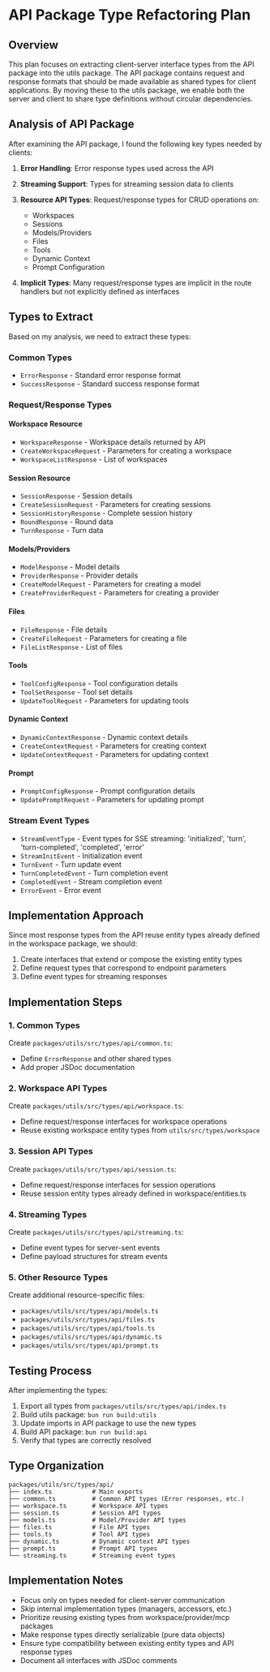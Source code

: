 # API Package Type Refactoring Plan

## Overview

This plan focuses on extracting client-server interface types from the API package into the utils package. The API package contains request and response formats that should be made available as shared types for client applications. By moving these to the utils package, we enable both the server and client to share type definitions without circular dependencies.

## Analysis of API Package

After examining the API package, I found the following key types needed by clients:

1. **Error Handling**: Error response types used across the API
2. **Streaming Support**: Types for streaming session data to clients
3. **Resource API Types**: Request/response types for CRUD operations on:
   - Workspaces
   - Sessions
   - Models/Providers
   - Files
   - Tools
   - Dynamic Context
   - Prompt Configuration

4. **Implicit Types**: Many request/response types are implicit in the route handlers but not explicitly defined as interfaces

## Types to Extract

Based on my analysis, we need to extract these types:

### Common Types

- `ErrorResponse` - Standard error response format
- `SuccessResponse` - Standard success response format

### Request/Response Types

#### Workspace Resource

- `WorkspaceResponse` - Workspace details returned by API
- `CreateWorkspaceRequest` - Parameters for creating a workspace
- `WorkspaceListResponse` - List of workspaces

#### Session Resource

- `SessionResponse` - Session details
- `CreateSessionRequest` - Parameters for creating sessions
- `SessionHistoryResponse` - Complete session history
- `RoundResponse` - Round data
- `TurnResponse` - Turn data

#### Models/Providers

- `ModelResponse` - Model details
- `ProviderResponse` - Provider details
- `CreateModelRequest` - Parameters for creating a model
- `CreateProviderRequest` - Parameters for creating a provider

#### Files

- `FileResponse` - File details
- `CreateFileRequest` - Parameters for creating a file
- `FileListResponse` - List of files

#### Tools

- `ToolConfigResponse` - Tool configuration details
- `ToolSetResponse` - Tool set details
- `UpdateToolRequest` - Parameters for updating tools

#### Dynamic Context

- `DynamicContextResponse` - Dynamic context details
- `CreateContextRequest` - Parameters for creating context
- `UpdateContextRequest` - Parameters for updating context

#### Prompt

- `PromptConfigResponse` - Prompt configuration details
- `UpdatePromptRequest` - Parameters for updating prompt

### Stream Event Types

- `StreamEventType` - Event types for SSE streaming: 'initialized', 'turn', 'turn-completed', 'completed', 'error'
- `StreamInitEvent` - Initialization event
- `TurnEvent` - Turn update event
- `TurnCompletedEvent` - Turn completion event
- `CompletedEvent` - Stream completion event
- `ErrorEvent` - Error event

## Implementation Approach

Since most response types from the API reuse entity types already defined in the workspace package, we should:

1. Create interfaces that extend or compose the existing entity types
2. Define request types that correspond to endpoint parameters
3. Define event types for streaming responses

## Implementation Steps

### 1. Common Types

Create `packages/utils/src/types/api/common.ts`:

- Define `ErrorResponse` and other shared types
- Add proper JSDoc documentation

### 2. Workspace API Types

Create `packages/utils/src/types/api/workspace.ts`:
- Define request/response interfaces for workspace operations
- Reuse existing workspace entity types from `utils/src/types/workspace`

### 3. Session API Types

Create `packages/utils/src/types/api/session.ts`:
- Define request/response interfaces for session operations
- Reuse session entity types already defined in workspace/entities.ts

### 4. Streaming Types

Create `packages/utils/src/types/api/streaming.ts`:
- Define event types for server-sent events
- Define payload structures for stream events

### 5. Other Resource Types

Create additional resource-specific files:
- `packages/utils/src/types/api/models.ts`
- `packages/utils/src/types/api/files.ts`
- `packages/utils/src/types/api/tools.ts`
- `packages/utils/src/types/api/dynamic.ts`
- `packages/utils/src/types/api/prompt.ts`

## Testing Process

After implementing the types:

1. Export all types from `packages/utils/src/types/api/index.ts`
2. Build utils package: `bun run build:utils`
3. Update imports in API package to use the new types
4. Build API package: `bun run build:api`
5. Verify that types are correctly resolved

## Type Organization

```
packages/utils/src/types/api/
├── index.ts           # Main exports
├── common.ts          # Common API types (Error responses, etc.)
├── workspace.ts       # Workspace API types
├── session.ts         # Session API types
├── models.ts          # Model/Provider API types
├── files.ts           # File API types
├── tools.ts           # Tool API types
├── dynamic.ts         # Dynamic context API types
├── prompt.ts          # Prompt API types
└── streaming.ts       # Streaming event types
```

## Implementation Notes

- Focus only on types needed for client-server communication
- Skip internal implementation types (managers, accessors, etc.)
- Prioritize reusing existing types from workspace/provider/mcp packages
- Make response types directly serializable (pure data objects)
- Ensure type compatibility between existing entity types and API response types
- Document all interfaces with JSDoc comments
